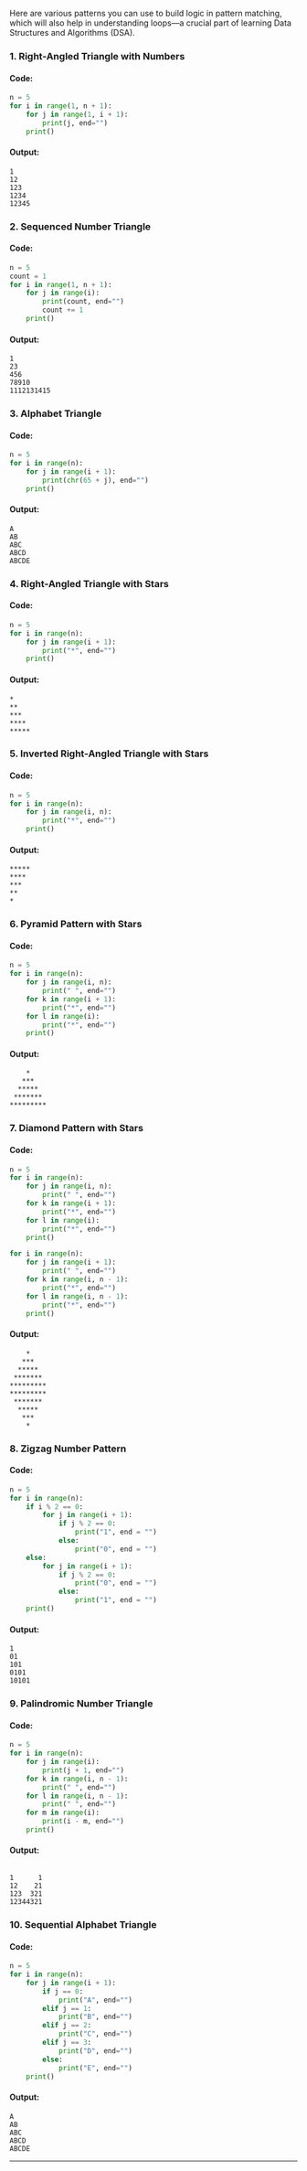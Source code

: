 Here are various patterns you can use to build logic in pattern matching, which will also help in understanding loops—a crucial part of learning Data Structures and Algorithms (DSA).

### 1. **Right-Angled Triangle with Numbers**

#### **Code:**
```python
n = 5
for i in range(1, n + 1):
    for j in range(1, i + 1):
        print(j, end="")
    print()
```

#### **Output:**
```
1
12
123
1234
12345
```

### 2. **Sequenced Number Triangle**

#### **Code:**
```python
n = 5
count = 1
for i in range(1, n + 1):
    for j in range(i):
        print(count, end="")
        count += 1
    print()
```

#### **Output:**
```
1
23
456
78910
1112131415
```

### 3. **Alphabet Triangle**

#### **Code:**
```python
n = 5
for i in range(n):
    for j in range(i + 1):
        print(chr(65 + j), end="")
    print()
```

#### **Output:**
```
A
AB
ABC
ABCD
ABCDE
```

### 4. **Right-Angled Triangle with Stars**

#### **Code:**
```python
n = 5
for i in range(n):
    for j in range(i + 1):
        print("*", end="")
    print()
```

#### **Output:**
```
*
**
***
****
*****
```

### 5. **Inverted Right-Angled Triangle with Stars**

#### **Code:**
```python
n = 5
for i in range(n):
    for j in range(i, n):
        print("*", end="")
    print()
```

#### **Output:**
```
*****
****
***
**
*
```

### 6. **Pyramid Pattern with Stars**

#### **Code:**
```python
n = 5
for i in range(n):
    for j in range(i, n):
        print(" ", end="")
    for k in range(i + 1):
        print("*", end="")
    for l in range(i):
        print("*", end="")
    print()
```

#### **Output:**
```
    *
   ***
  *****
 *******
*********
```

### 7. **Diamond Pattern with Stars**

#### **Code:**
```python
n = 5
for i in range(n):
    for j in range(i, n):
        print(" ", end="")
    for k in range(i + 1):
        print("*", end="")
    for l in range(i):
        print("*", end="")
    print()

for i in range(n):
    for j in range(i + 1):
        print(" ", end="")
    for k in range(i, n - 1):
        print("*", end="")
    for l in range(i, n - 1):
        print("*", end="")
    print()
```

#### **Output:**
```
    *
   ***
  *****
 *******
*********
*********
 *******
  *****
   ***
    *
```

### 8. **Zigzag Number Pattern**

#### **Code:**
```python
n = 5
for i in range(n):
    if i % 2 == 0:
        for j in range(i + 1):
            if j % 2 == 0:
                print("1", end = "")
            else:
                print("0", end = "")
    else:
        for j in range(i + 1):
            if j % 2 == 0:
                print("0", end = "")
            else:
                print("1", end = "")
    print()
```

#### **Output:**
```
1
01
101
0101
10101
```

### 9. **Palindromic Number Triangle**

#### **Code:**
```python
n = 5
for i in range(n):
    for j in range(i):
        print(j + 1, end="")
    for k in range(i, n - 1):
        print(" ", end="")
    for l in range(i, n - 1):
        print(" ", end="")
    for m in range(i):
        print(i - m, end="")
    print()
```

#### **Output:**
```
        
1      1
12    21
123  321
12344321
```

### 10. **Sequential Alphabet Triangle**

#### **Code:**
```python
n = 5
for i in range(n):
    for j in range(i + 1):
        if j == 0:
            print("A", end="")
        elif j == 1:
            print("B", end="")
        elif j == 2:
            print("C", end="")
        elif j == 3:
            print("D", end="")
        else:
            print("E", end="")
    print()
```

#### **Output:**
```
A
AB
ABC
ABCD
ABCDE
```

---

